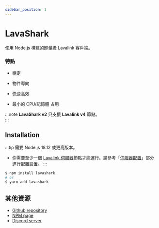 ```yaml
---
sidebar_position: 1
---
```


# LavaShark

使用 Node.js 構建的輕量級 Lavalink 客戶端。  

### 特點
* 穩定  

* 物件導向  

* 快速高效  

* 最小的 CPU/記憶體 占用  

:::note
**LavaShark v2** 只支援 **Lavalink v4** 節點。  
:::

## Installation

:::tip
需要 Node.js 18.12 或更高版本。  
* 你需要至少一個 [Lavalink 伺服器](https://github.com/lavalink-devs/Lavalink)節點才能運行。請參考「[伺服器配置](./server-config.md)」部分進行配置設置。
:::

```bash
$ npm install lavashark
# or
$ yarn add lavashark
```


## 其他資源
* [Github repository](https://github.com/hmes98318/LavaShark)
* [NPM page](https://www.npmjs.com/package/lavashark)
* [Discord server](https://discord.gg/7rQEx7SPGr)

